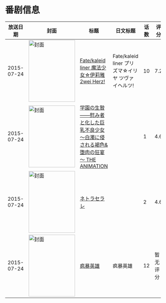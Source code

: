 # 番剧信息

|放送日期|封面|标题|日文标题|话数|评分|评分人数|
|---|---|---|---|---|---|---|
|2015-07-24|<img src="https://lain.bgm.tv/pic/cover/c/0f/31/113134_NkaCg.jpg" alt="封面" style="width:150px;height:200px;object-fit:cover;">|[Fate/kaleid liner 魔法少女☆伊莉雅 2wei Herz!](https://bangumi.tv/subject/113134)|Fate/kaleid liner プリズマ☆イリヤ ツヴァイヘルツ!|10|7.2|3637人评分|
|2015-07-24|<img src="https://bangumi.tv/img/no_icon_subject.png" alt="封面" style="width:150px;height:200px;object-fit:cover;">|[学園の生贄――慰み者と化した巨乳不良少女～白濁に侵される褐色&堕肉の狂宴～ THE ANIMATION](https://bangumi.tv/subject/141160)||1|4.6|118人评分|
|2015-07-24|<img src="https://bangumi.tv/img/no_icon_subject.png" alt="封面" style="width:150px;height:200px;object-fit:cover;">|[ネトラセラレ](https://bangumi.tv/subject/141161)||2|4.6|170人评分|
|2015-07-24|<img src="https://lain.bgm.tv/pic/cover/c/63/c7/148829_7ss2h.jpg" alt="封面" style="width:150px;height:200px;object-fit:cover;">|[疯暴英雄](https://bangumi.tv/subject/148829)|疯暴英雄|12|暂无评分|少于10人评分|
